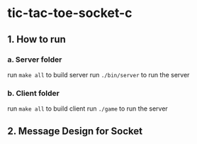 # tic-tac-toe-socket-c

## 1. How to run

### a. Server folder

run `make all` to build server
run `./bin/server` to run the server

### b. Client folder

run `make all` to build client
run `./game` to run the server

## 2. Message Design for Socket
